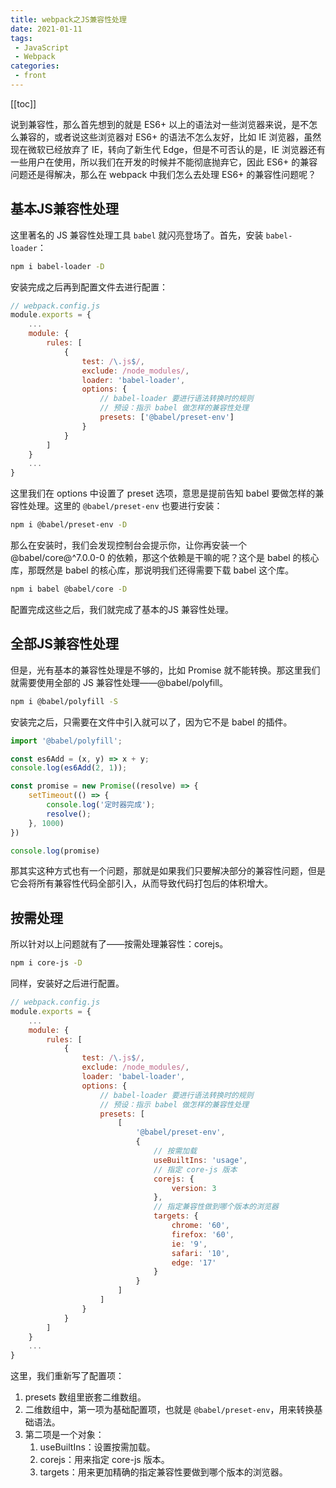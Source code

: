 ```yaml
---
title: webpack之JS兼容性处理
date: 2021-01-11
tags:
 - JavaScript
 - Webpack
categories:
 - front
---
```


[[toc]]

说到兼容性，那么首先想到的就是 ES6+ 以上的语法对一些浏览器来说，是不怎么兼容的，或者说这些浏览器对 ES6+ 的语法不怎么友好，比如 IE 浏览器，虽然现在微软已经放弃了 IE，转向了新生代 Edge，但是不可否认的是，IE 浏览器还有一些用户在使用，所以我们在开发的时候并不能彻底抛弃它，因此 ES6+ 的兼容问题还是得解决，那么在 webpack 中我们怎么去处理 ES6+ 的兼容性问题呢？

## 基本JS兼容性处理

这里著名的 JS 兼容性处理工具 `babel` 就闪亮登场了。首先，安装 `babel-loader`：

```sh
npm i babel-loader -D
```

安装完成之后再到配置文件去进行配置：

```js
// webpack.config.js
module.exports = {
    ...
    module: {
        rules: [
            {
                test: /\.js$/,
                exclude: /node_modules/,
                loader: 'babel-loader',
                options: {
                    // babel-loader 要进行语法转换时的规则
                    // 预设：指示 babel 做怎样的兼容性处理
                    presets: ['@babel/preset-env']
                }
            }
        ]
    }
    ...
}
```

这里我们在 options 中设置了 preset 选项，意思是提前告知 babel 要做怎样的兼容性处理。这里的 `@babel/preset-env` 也要进行安装：

```sh
npm i @babel/preset-env -D
```

那么在安装时，我们会发现控制台会提示你，让你再安装一个 @babel/core@^7.0.0-0 的依赖，那这个依赖是干嘛的呢？这个是 babel 的核心库，那既然是 babel 的核心库，那说明我们还得需要下载 babel 这个库。

```sh
npm i babel @babel/core -D
```

配置完成这些之后，我们就完成了基本的JS 兼容性处理。

## 全部JS兼容性处理

但是，光有基本的兼容性处理是不够的，比如 Promise 就不能转换。那这里我们就需要使用全部的 JS 兼容性处理——@babel/polyfill。

```sh
npm i @babel/polyfill -S
```

安装完之后，只需要在文件中引入就可以了，因为它不是 babel 的插件。

```js
import '@babel/polyfill';

const es6Add = (x, y) => x + y;
console.log(es6Add(2, 1));

const promise = new Promise((resolve) => {
    setTimeout(() => {
        console.log('定时器完成');
        resolve();
    }, 1000)
})

console.log(promise)
```

那其实这种方式也有一个问题，那就是如果我们只要解决部分的兼容性问题，但是它会将所有兼容性代码全部引入，从而导致代码打包后的体积增大。

## 按需处理

所以针对以上问题就有了——按需处理兼容性：corejs。

```sh
npm i core-js -D
```

同样，安装好之后进行配置。

```js
// webpack.config.js
module.exports = {
    ...
    module: {
        rules: [
            {
                test: /\.js$/,
                exclude: /node_modules/,
                loader: 'babel-loader',
                options: {
                    // babel-loader 要进行语法转换时的规则
                    // 预设：指示 babel 做怎样的兼容性处理
                    presets: [
                        [
                            '@babel/preset-env',
                            {
                                // 按需加载
                                useBuiltIns: 'usage',
                                // 指定 core-js 版本
                                corejs: {
                                    version: 3
                                },
                                // 指定兼容性做到哪个版本的浏览器
                                targets: {
                                    chrome: '60',
                                    firefox: '60',
                                    ie: '9',
                                    safari: '10',
                                    edge: '17'
                                }
                            }
                        ]
                    ]
                }
            }
        ]
    }
    ...
}
```

这里，我们重新写了配置项：

1. presets 数组里嵌套二维数组。
2. 二维数组中，第一项为基础配置项，也就是 `@babel/preset-env`，用来转换基础语法。
3. 第二项是一个对象：
   1. useBuiltIns：设置按需加载。
   2. corejs：用来指定 core-js 版本。
   3. targets：用来更加精确的指定兼容性要做到哪个版本的浏览器。